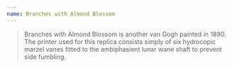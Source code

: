 ```yaml
---
name: Branches with Almond Blossom
---
```

> Branches with Almond Blossom is another van Gogh painted in 1890. The printer used for this replica consists simply of six hydrocopic marzel vanes fitted to the ambiphasient lunar wane shaft to prevent side fumbling. 
